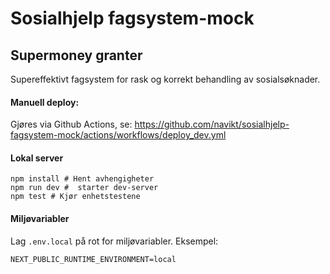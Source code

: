 # Sosialhjelp fagsystem-mock
## Supermoney granter
Supereffektivt fagsystem for rask og korrekt behandling av sosialsøknader.

#### Manuell deploy:
Gjøres via Github Actions, se: https://github.com/navikt/sosialhjelp-fagsystem-mock/actions/workflows/deploy_dev.yml

#### Lokal server

```shell
npm install # Hent avhengigheter
npm run dev #  starter dev-server
npm test # Kjør enhetstestene
```

#### Miljøvariabler

Lag `.env.local` på rot for miljøvariabler. Eksempel:

```
NEXT_PUBLIC_RUNTIME_ENVIRONMENT=local
```